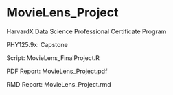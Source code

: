# MovieLens_Project

HarvardX Data Science Professional Certificate Program

PHY125.9x: Capstone

Script: MovieLens_FinalProject.R

PDF Report: MovieLens_Project.pdf

RMD Report: MovieLens_Project.rmd
